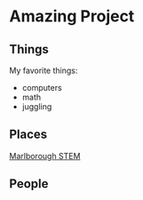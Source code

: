 # Amazing Project

## Things

My favorite things:
- computers
- math
- juggling


## Places

[Marlborough STEM](http://stem.marlborough.org)


## People
